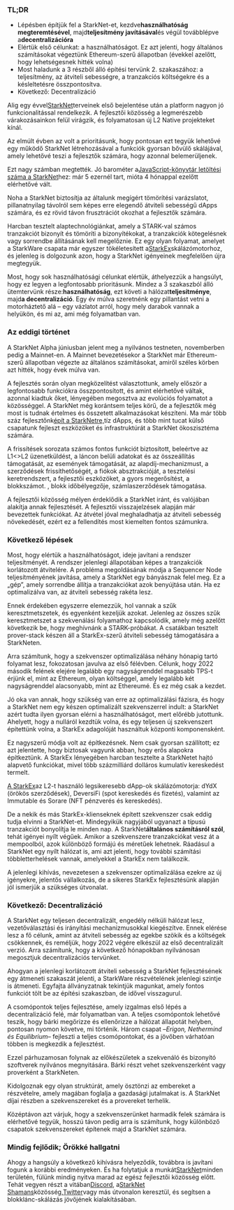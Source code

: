 ### TL;DR

* Lépésben építjük fel a StarkNet-et, kezdve**használhatóság megteremtésével**, majd**teljesítmény javításával**és végül továbblépve a**decentralizációra**
* Elértük első célunkat: a használhatóságot. Ez azt jelenti, hogy általános számításokat végeztünk Ethereum-szerű állapotban (évekkel azelőtt, hogy lehetségesnek hitték volna)
* Most haladunk a 3 részből álló építési tervünk 2. szakaszához: a teljesítmény, az átviteli sebességre, a tranzakciós költségekre és a késleltetésre összpontosítva.
* Következő: Decentralizáció

Alig egy évvel[StarkNet](https://starknet.io/)terveinek első bejelentése után a platform nagyon jó funkcionalitással rendelkezik. A fejlesztői közösség a legmerészebb várakozásainkon felül virágzik, és folyamatosan új L2 Native projekteket kínál.

Az elmúlt évben az volt a prioritásunk, hogy pontosan ezt tegyük lehetővé egy működő StarkNet létrehozásával a funkciók gyorsan bővülő skálájával, amely lehetővé teszi a fejlesztők számára, hogy azonnal belemerüljenek.

Ezt nagy számban megtették. Jó barométer a[JavaScript-könyvtár letöltési száma a StarkNet](https://www.starknetjs.com/)hez: már 5 ezernél tart, mióta 4 hónappal ezelőtt elérhetővé vált.

Noha a StarkNet biztosítja az általunk megígért tömörítési varázslatot, pillanatnyilag távolról sem képes erre elegendő átviteli sebességű dApps számára, és ez rövid távon frusztrációt okozhat a fejlesztők számára.

Harcban tesztelt alaptechnológiánkat, amely a STARK-val számos tranzakciót bizonyít és tömöríti a bizonyítékokat, a tranzakciók kötegelésnek vagy sorrendbe állításának kell megelőznie. Ez egy olyan folyamat, amelyet a StarkWare csapata már egyszer tökéletesített a[StarkEx](https://starkware.co/starkex/)skálázómotorhoz, és jelenleg is dolgozunk azon, hogy a StarkNet igényeinek megfelelően újra megtegyük.

Most, hogy sok használhatósági célunkat elértük, áthelyezzük a hangsúlyt, hogy ez legyen a legfontosabb prioritásunk. Mindez a 3 szakaszból álló ütemtervünk része:**használhatóság**, ezt követi a hálózat**teljesítménye**, majd**a decentralizáció**. Egy év múlva szeretnénk egy pillantást vetni a motorháztető alá – egy vázlatot arról, hogy mely darabok vannak a helyükön, és mi az, ami még folyamatban van.

### Az eddigi történet

A StarkNet Alpha júniusban jelent meg a nyilvános testneten, novemberben pedig a Mainnet-en. A Mainnet bevezetésekor a StarkNet már Ethereum-szerű állapotban végezte az általános számításokat, amiről széles körben azt hitték, hogy évek múlva van.

A fejlesztés során olyan megközelítést választottunk, amely először a legfontosabb funkciókra összpontosított, és amint elérhetővé váltak, azonnal kiadtuk őket, lényegében megosztva az evolúciós folyamatot a közösséggel. A StarkNet még korántsem teljes körű, de a fejlesztők még most is tudnak értelmes és összetett alkalmazásokat készíteni. Ma már több száz fejlesztőnk[épít a StarkNetre,](https://starkware.notion.site/Projects-Building-on-StarkNet-a33dee55778a4515a9be9bdae02ee682)tíz dApps, és több mint tucat külső csapatunk fejleszt eszközöket és infrastruktúrát a StarkNet ökoszisztéma számára.

A frissítések sorozata számos fontos funkciót biztosított, beleértve az L1<>L2 üzenetküldést, a láncon belüli adatokat és az összeállítás támogatását, az események támogatását, az alapdíj-mechanizmust, a szerződések frissíthetőségét, a fiókok absztrakcióját, a tesztelési keretrendszert, a fejlesztői eszközöket, a gyors megerősítést, a blokkszámot. , blokk időbélyegzője, számlaszerződések támogatása.

A fejlesztői közösség mélyen érdeklődik a StarkNet iránt, és valójában alakítja annak fejlesztését. A fejlesztői visszajelzések alapján már bevezettek funkciókat. Az átvétel jóval meghaladhatja az átviteli sebesség növekedését, ezért ez a fellendítés most kiemelten fontos számunkra.

### Következő lépések

Most, hogy elértük a használhatóságot, ideje javítani a rendszer teljesítményét. A rendszer jelenlegi állapotában képes a tranzakciók korlátozott átvitelére. A probléma megoldásának módja a Sequencer Node teljesítményének javítása, amely a StarkNet egy bányásznak felel meg. Ez a „gép”, amely sorrendbe állítja a tranzakciókat azok benyújtása után. Ha ez optimalizálva van, az átviteli sebesség rakéta lesz.

Ennek érdekében egyszerre elemezzük, hol vannak a szűk keresztmetszetek, és egyenként kezeljük azokat. Jelenleg az összes szűk keresztmetszet a szekvenálási folyamathoz kapcsolódik, amely még azelőtt következik be, hogy meghívnánk a STARK-próbákat. A csatákban tesztelt prover-stack készen áll a StarkEx-szerű átviteli sebesség támogatására a StarkNeten.

Arra számítunk, hogy a szekvenszer optimalizálása néhány hónapig tartó folyamat lesz, fokozatosan javulva az első félévben. Célunk, hogy 2022 második felének elejére legalább egy nagyságrenddel magasabb TPS-t érjünk el, mint az Ethereum, olyan költséggel, amely legalább két nagyságrenddel alacsonyabb, mint az Ethereumé. És ez még csak a kezdet.

Jó oka van annak, hogy szükség van erre az optimalizálási fázisra, és hogy a StarkNet nem egy készen optimalizált szekvenszerrel indult: a StarkNet azért tudta ilyen gyorsan elérni a használhatóságot, mert előrébb jutottunk. Ahelyett, hogy a nulláról kezdtük volna, és egy teljesen új szekvenszert építettünk volna, a StarkEx adagolóját használtuk központi komponensként.

Ez nagyszerű módja volt az építkezésnek. Nem csak gyorsan szállított; ez azt jelentette, hogy biztosak vagyunk abban, hogy erős alapokra építkeztünk. A StarkEx lényegében harcban tesztelte a StarkNetet hajtó alapvető funkciókat, mivel több százmilliárd dolláros kumulatív kereskedést termelt.

[A StarkEx](https://starkware.co/starkex/)az L2-t használó legsikeresebb dApp-ok skálázómotorja: dYdX (örökös szerződések), DeversiFi (spot kereskedés és fizetés), valamint az Immutable és Sorare (NFT pénzverés és kereskedés).

De a nekik és más StarkEx-klienseknek épített szekvenszer csak eddig tudja elvinni a StarkNet-et. Mindegyikük nagyjából ugyanazt a típusú tranzakciót bonyolítja le minden nap. A StarkNet**általános számításról szól**, tehát igényei nyílt végűek. Amikor a szekvenszere tranzakciókat vesz át a mempoolból, azok különböző formájú és méretűek lehetnek. Ráadásul a StarkNet egy nyílt hálózat is, ami azt jelenti, hogy további számítási többletterhelések vannak, amelyekkel a StarkEx nem találkozik.

A jelenlegi kihívás, nevezetesen a szekvenszer optimalizálása ezekre az új igényekre, jelentős vállalkozás, de a sikeres StarkEx fejlesztésünk alapján jól ismerjük a szükséges útvonalat.

### Következő: Decentralizáció

A StarkNet egy teljesen decentralizált, engedély nélküli hálózat lesz, vezetőválasztási és irányítási mechanizmusokkal kiegészítve. Ennek elérése lesz a fő célunk, amint az átviteli sebesség az egekbe szökik és a költségek csökkennek, és reméljük, hogy 2022 végére elkészül az első decentralizált verzió. Arra számítunk, hogy a következő hónapokban nyilvánosan megosztjuk decentralizációs tervünket.

Ahogyan a jelenlegi korlátozott átviteli sebesség a StarkNet fejlesztésének egy átmeneti szakaszát jelenti, a StarkWare részvételének jelenlegi szintje is átmeneti. Egyfajta állványzatnak tekintjük magunkat, amely fontos funkciót tölt be az építési szakaszban, de idővel visszagurul.

A csomópontok teljes fejlesztése, amely izgalmas első lépés a decentralizáció felé, már folyamatban van. A teljes csomópontok lehetővé teszik, hogy bárki megőrizze és ellenőrizze a hálózat állapotát helyben, pontosan nyomon követve, mi történik. Három csapat –*Erigon, Nethermind és Equilibrium*– fejleszti a teljes csomópontokat, és a jövőben várhatóan többen is megkezdik a fejlesztést.

Ezzel párhuzamosan folynak az előkészületek a szekvenáló és bizonyító szoftverek nyilvános megnyitására. Bárki részt vehet szekvenszerként vagy proverként a StarkNeten.

Kidolgoznak egy olyan struktúrát, amely ösztönzi az embereket a részvételre, amely magában foglalja a gazdasági jutalmakat is. A StarkNet díjai részben a szekvenszereket és a provereket terhelik.

Középtávon azt várjuk, hogy a szekvenszerünket harmadik felek számára is elérhetővé tegyük, hosszú távon pedig arra is számítunk, hogy különböző csapatok szekvenszereket építenek majd a StarkNet számára.

### Mindig fejlődik; Örökké hallgatni

Ahogy a hangsúly a következő kihívásra helyeződik, továbbra is javítani fogunk a korábbi eredményeken. És ha folytatjuk a munkát[StarkNet](https://starknet.io/)minden területén, fülünk mindig nyitva marad az egész fejlesztői közösség előtt. Tehát vegyen részt a vitában[Discord](https://discord.com/invite/uJ9HZTUk2Y), a[StarkNet Shamans](https://www.google.com/search?client=safari&rls=en&q=StarkNet+Shamans&ie=UTF-8&oe=UTF-8)közösség,[Twitter](https://twitter.com/Starknet_Intern)vagy más útvonalon keresztül, és segítsen a blokklánc-skálázás jövőjének kialakításában.